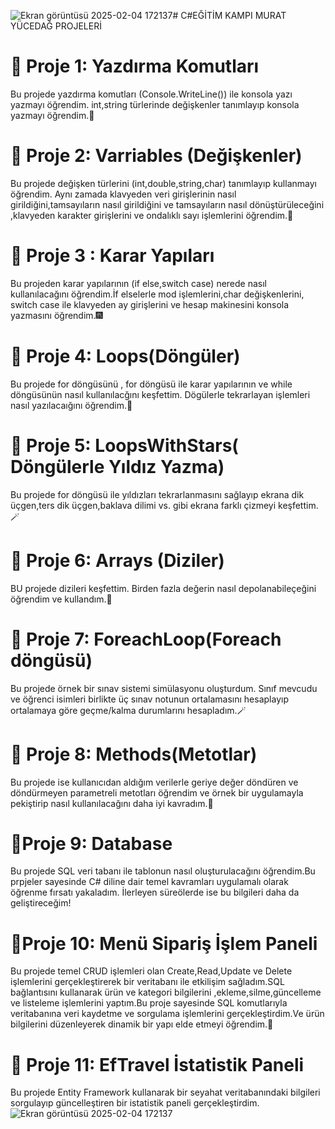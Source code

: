 ![Ekran görüntüsü 2025-02-04 172137](https://github.com/user-attachments/assets/1c900ae6-d5cb-4666-86a8-6dac4e0615a8)# C#EĞİTİM KAMPI MURAT YÜCEDAĞ PROJELERİ

# 📍 Proje 1: Yazdırma Komutları
Bu projede yazdırma komutları (Console.WriteLine()) ile konsola yazı yazmayı öğrendim.
int,string türlerinde değişkenler tanımlayıp konsola yazmayı öğrendim.🤩

# 📍 Proje 2: Varriables (Değişkenler)
Bu projede değişken türlerini (int,double,string,char) tanımlayıp kullanmayı öğrendim.
Aynı zamada klavyeden veri girişlerinin nasıl girildiğini,tamsayıların nasıl girildiğini ve tamsayıların nasıl dönüştürüleceğini ,klavyeden karakter girişlerini ve ondalıklı sayı işlemlerini öğrendim.🎉

#  📍 Proje 3 : Karar Yapıları
Bu projeden karar yapılarının (if else,switch case) nerede nasıl kullanılacağını öğrendim.İf elselerle mod işlemlerini,char değişkenlerini, switch case ile klavyeden ay girişlerini ve hesap makinesini konsola yazmasını öğrendim.🎆

# 📍 Proje 4: Loops(Döngüler)
Bu projede for döngüsünü , for döngüsü ile karar yapılarının ve while döngüsünün nasıl kullanılacğını keşfettim. Dögülerle tekrarlayan işlemleri nasıl yazılacaığını öğrendim.🤖

# 📍 Proje 5: LoopsWithStars( Döngülerle Yıldız Yazma)
Bu projede for döngüsü ile yıldızları tekrarlanmasını sağlayıp ekrana dik üçgen,ters dik üçgen,baklava dilimi vs. gibi ekrana farklı çizmeyi keşfettim.🪄
# 📍 Proje 6: Arrays (Diziler)
BU projede dizileri keşfettim. Birden fazla değerin nasıl depolanabileçeğini öğrendim ve kullandım.🏅

# 📍 Proje 7: ForeachLoop(Foreach döngüsü)
Bu projede örnek bir sınav sistemi simülasyonu oluşturdum. Sınıf mevcudu ve öğrenci isimleri birlikte üç sınav notunun ortalamasını hesaplayıp ortalamaya göre geçme/kalma durumlarını hesapladım.🪄

# 📍 Proje 8: Methods(Metotlar)
Bu projede ise kullanıcıdan aldığım verilerle geriye değer döndüren ve döndürmeyen parametreli metotları öğrendim ve örnek bir uygulamayla pekiştirip nasıl kullanılacağını daha iyi kavradım.🎉
# 📍Proje 9: Database
Bu projede SQL veri tabanı ile tablonun nasıl oluşturulacağını öğrendim.Bu prpjeler sayesinde C# diline dair temel kavramları uygulamalı olarak öğrenme fırsatı yakaladım. İlerleyen süreölerde ise bu bilgileri daha da geliştireceğim!
# 📍Proje 10: Menü Sipariş İşlem Paneli
Bu projede temel CRUD işlemleri olan Create,Read,Update ve Delete işlemlerini gerçekleştirerek bir veritabanı ile etkilişim sağladım.SQL bağlantısını kullanarak ürün ve kategori bilgilerini ,ekleme,silme,güncelleme ve listeleme işlemlerini yaptım.Bu proje sayesinde SQL komutlarıyla veritabanına veri kaydetme ve sorgulama işlemlerini gerçekleştirdim.Ve ürün bilgilerini düzenleyerek dinamik bir yapı elde etmeyi öğrendim.🤖
# 📍 Proje 11: EfTravel İstatistik Paneli
Bu projede Entity Framework kullanarak bir seyahat veritabanındaki bilgileri sorgulayıp güncelleştiren bir istatistik paneli gerçekleştirdim.
![Ekran görüntüsü 2025-02-04 172137](https://github.com/user-attachments/assets/bc55c270-a43b-4f1b-ba63-47dd1fc2de51)


